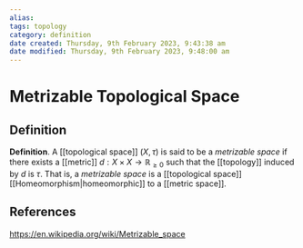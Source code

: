 ```yaml
---
alias: 
tags: topology
category: definition
date created: Thursday, 9th February 2023, 9:43:38 am
date modified: Thursday, 9th February 2023, 9:48:00 am
---
```


# Metrizable Topological Space

## Definition

**Definition**. A [[topological space]] $(X,\tau)$ is said to be a _metrizable space_ if there exists a [[metric]] $d:X\times X\to\mathbb{R}_{\geq0}$ such that the [[topology]] induced by $d$ is $\tau$. That is, a _metrizable space_ is a [[topological space]] [[Homeomorphism|homeomorphic]] to a [[metric space]].

## References

https://en.wikipedia.org/wiki/Metrizable_space